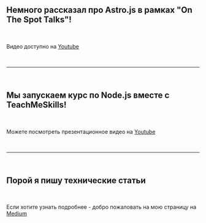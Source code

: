 ## Немного рассказал про Astro.js в рамках "On The Spot Talks"!

<br>

Видео доступно на [Youtube](https://youtu.be/_9wsppr58jg?t=329)

<br>
<hr>
<br>

## Мы запускаем курс по Node.js вместе с TeachMeSkills!

<br>

Можете посмотреть презентационное видео на [Youtube](https://youtu.be/OtWp5YC9FTo)

<br>
<hr>
<br>

## Порой я пишу технические статьи

<br>

Если хотите узнать подробнее - добро пожаловать на мою страницу на [Medium](https://medium.com/@valerka)
